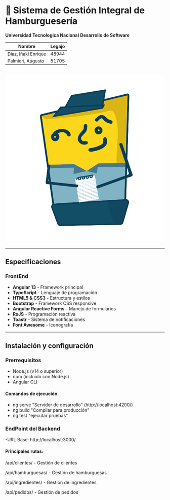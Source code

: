 
# 🍔 Sistema de Gestión Integral de Hamburguesería
**Universidad Tecnologica Nacional**
**Desarrollo de Software**

 Nombre | Legajo |
|--------|--------|
| Diaz, Iñaki Enrique | 48944 |
| Palmieri, Augusto | 51705 |

## <img src="./src\assets\images\admin.png" alt="imagen presentacion" width="600"/>
----
## Especificaciones 
### FrontEnd
- **Angular 13** - Framework principal
- **TypeScript** - Lenguaje de programación
- **HTML5 & CSS3** - Estructura y estilos
- **Bootstrap** - Framework CSS responsive
- **Angular Reactive Forms** - Manejo de formularios
- **RxJS** - Programación reactiva
- **Toastr** - Sistema de notificaciones
- **Font Awesome** - Iconografía
---
## Instalación y configuración
### Prerrequisitos
- Node.js (v14 o superior)
- npm (incluido con Node.js)
- Angular CLI

 #### Comandos de ejecución
 - ng serve "Servidor de desarrollo" (http://localhost:4200/)
 - ng build  "Compilar para producción"
 - ng test   "ejecutar pruebas"      

 ### EndPoint del Backend
  -URL Base: http://localhost:3000/

#### Principales rutas:
/api/clientes/ - Gestión de clientes

/api/hamburguesas/ - Gestión de hamburguesas

/api/ingredientes/ - Gestión de ingredientes

/api/pedidos/ - Gestión de pedidos
